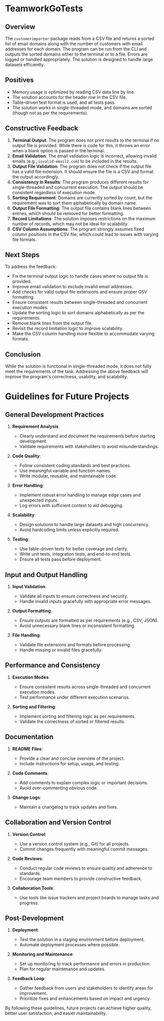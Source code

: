 # TeamworkGoTests

## Overview
The `customerimporter` package reads from a CSV file and returns a sorted list of email domains along with the number of customers with email addresses for each domain. The program can be run from the CLI and outputs the sorted domains either to the terminal or to a file. Errors are logged or handled appropriately. The solution is designed to handle large datasets efficiently.

## Positives
- Memory usage is optimized by reading CSV data line by line.
- The solution accounts for the header row in the CSV file.
- Table-driven test format is used, and all tests pass.
- The solution works in single-threaded mode, and domains are sorted (though not as per the requirements).

## Constructive Feedback
1. **Terminal Output**: The program does not print results to the terminal if no output file is provided. While there is code for this, it throws an error when a blank option is passed in the terminal.
2. **Email Validation**: The email validation logic is incorrect, allowing invalid emails (e.g., `invalid-email2.com`) to be included in the results.
3. **Output File Validation**: The program does not check if the output file has a valid file extension. It should ensure the file is a CSV and format the output accordingly.
4. **Consistency in Results**: The program produces different results for single-threaded and concurrent execution. The output should be consistent regardless of execution mode.
5. **Sorting Requirement**: Domains are currently sorted by count, but the requirement was to sort them alphabetically by domain name.
6. **Output File Formatting**: The output file contains blank lines between entries, which should be removed for better formatting.
7. **Record Limitations**: The solution imposes restrictions on the maximum number of records, which may not be ideal for scalability.
8. **CSV Column Assumptions**: The program strongly assumes fixed column positions in the CSV file, which could lead to issues with varying file formats.

## Next Steps
To address the feedback:
- Fix the terminal output logic to handle cases where no output file is provided.
- Improve email validation to exclude invalid email addresses.
- Add checks for valid output file extensions and ensure proper CSV formatting.
- Ensure consistent results between single-threaded and concurrent execution modes.
- Update the sorting logic to sort domains alphabetically as per the requirements.
- Remove blank lines from the output file.
- Revisit the record limitation logic to improve scalability.
- Make the CSV column handling more flexible to accommodate varying formats.

## Conclusion
While the solution is functional in single-threaded mode, it does not fully meet the requirements of the task. Addressing the above feedback will improve the program's correctness, usability, and scalability.

# Guidelines for Future Projects

## General Development Practices
1. **Requirement Analysis**:
   - Clearly understand and document the requirements before starting development.
   - Validate requirements with stakeholders to avoid misunderstandings.

2. **Code Quality**:
   - Follow consistent coding standards and best practices.
   - Use meaningful variable and function names.
   - Write modular, reusable, and maintainable code.

3. **Error Handling**:
   - Implement robust error handling to manage edge cases and unexpected inputs.
   - Log errors with sufficient context to aid debugging.

4. **Scalability**:
   - Design solutions to handle large datasets and high concurrency.
   - Avoid hardcoding limits unless explicitly required.

5. **Testing**:
   - Use table-driven tests for better coverage and clarity.
   - Write unit tests, integration tests, and end-to-end tests.
   - Ensure all tests pass before deployment.

## Input and Output Handling
1. **Input Validation**:
   - Validate all inputs to ensure correctness and security.
   - Handle invalid inputs gracefully with appropriate error messages.

2. **Output Formatting**:
   - Ensure outputs are formatted as per requirements (e.g., CSV, JSON).
   - Avoid unnecessary blank lines or inconsistent formatting.

3. **File Handling**:
   - Validate file extensions and formats before processing.
   - Handle missing or invalid files gracefully.

## Performance and Consistency
1. **Execution Modes**:
   - Ensure consistent results across single-threaded and concurrent execution modes.
   - Test performance under different execution scenarios.

2. **Sorting and Filtering**:
   - Implement sorting and filtering logic as per requirements.
   - Validate the correctness of sorted or filtered results.

## Documentation
1. **README Files**:
   - Provide a clear and concise overview of the project.
   - Include instructions for setup, usage, and testing.

2. **Code Comments**:
   - Add comments to explain complex logic or important decisions.
   - Avoid over-commenting obvious code.

3. **Change Logs**:
   - Maintain a changelog to track updates and fixes.

## Collaboration and Version Control
1. **Version Control**:
   - Use a version control system (e.g., Git) for all projects.
   - Commit changes frequently with meaningful commit messages.

2. **Code Reviews**:
   - Conduct regular code reviews to ensure quality and adherence to standards.
   - Encourage team members to provide constructive feedback.

3. **Collaboration Tools**:
   - Use tools like issue trackers and project boards to manage tasks and progress.

## Post-Development
1. **Deployment**:
   - Test the solution in a staging environment before deployment.
   - Automate deployment processes where possible.

2. **Monitoring and Maintenance**:
   - Set up monitoring to track performance and errors in production.
   - Plan for regular maintenance and updates.

3. **Feedback Loop**:
   - Gather feedback from users and stakeholders to identify areas for improvement.
   - Prioritize fixes and enhancements based on impact and urgency.

By following these guidelines, future projects can achieve higher quality, better user satisfaction, and easier maintainability.


